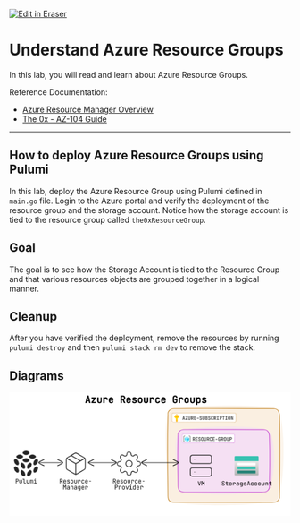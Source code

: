 <p><a target="_blank" href="https://app.eraser.io/workspace/4CHajTgt47nW2K68pjPj" id="edit-in-eraser-github-link"><img alt="Edit in Eraser" src="https://firebasestorage.googleapis.com/v0/b/second-petal-295822.appspot.com/o/images%2Fgithub%2FOpen%20in%20Eraser.svg?alt=media&amp;token=968381c8-a7e7-472a-8ed6-4a6626da5501"></a></p>

# Understand Azure Resource Groups
In this lab, you will read and learn about Azure Resource Groups.

Reference Documentation:

- [﻿Azure Resource Manager Overview](https://docs.microsoft.com/en-us/azure/azure-resource-manager/management/overview) 
- [﻿The 0x - AZ-104 Guide](https://publish.obsidian.md/ysac/Azure/AZ-104/AZ-104) 
---

## How to deploy Azure Resource Groups using Pulumi
In this lab, deploy the Azure Resource Group using Pulumi defined in `main.go` file. Login to the Azure portal and verify the deployment of the resource group and the storage account. Notice how the storage account is tied to the resource group called `the0xResourceGroup`.

## Goal
The goal is to see how the Storage Account is tied to the Resource Group and that various resources objects are grouped together in a logical manner.

## Cleanup
After you have verified the deployment, remove the resources by running `pulumi destroy` and then `pulumi stack rm dev` to remove the stack.


<!-- eraser-additional-content -->
## Diagrams
<!-- eraser-additional-files -->
<a href="/cloud-labs/azure/az-104/resource-groups/README-cloud-architecture-1.eraserdiagram" data-element-id="OxPq-v9mpA5rP3CcUJb6j"><img src="/.eraser/4CHajTgt47nW2K68pjPj___5TeIkEqzZuNt0Cv0uz03Dj9ejbv1___---diagram----93f23356fb982aab692082d7e20ade43.png" alt="" data-element-id="OxPq-v9mpA5rP3CcUJb6j" /></a>
<!-- end-eraser-additional-files -->
<!-- end-eraser-additional-content -->
<!--- Eraser file: https://app.eraser.io/workspace/4CHajTgt47nW2K68pjPj --->